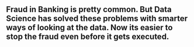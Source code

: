 ## Fraud in Banking is pretty common. But Data Science has solved these problems with smarter ways of looking at the data. Now its easier to stop the fraud even before it gets executed.
